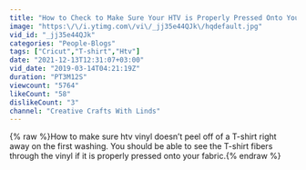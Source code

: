 ```yaml
---
title: "How to Check to Make Sure Your HTV is Properly Pressed Onto Your T-shirt"
image: "https:\/\/i.ytimg.com\/vi\/_jj35e44QJk\/hqdefault.jpg"
vid_id: "_jj35e44QJk"
categories: "People-Blogs"
tags: ["Cricut","T-shirt","Htv"]
date: "2021-12-13T12:31:07+03:00"
vid_date: "2019-03-14T04:21:19Z"
duration: "PT3M12S"
viewcount: "5764"
likeCount: "58"
dislikeCount: "3"
channel: "Creative Crafts With Linds"
---
```

{% raw %}How to make sure htv vinyl doesn’t peel off of a T-shirt right away on the first washing. You should be able to see the T-shirt fibers through the vinyl if it  is properly pressed onto your fabric.{% endraw %}
